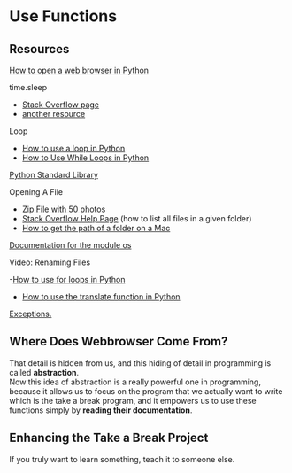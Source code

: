 # Use Functions
## Resources
[How to open a web browser in Python](https://docs.python.org/2/library/webbrowser.html)  

time.sleep

- [Stack Overflow page](http://stackoverflow.com/questions/15472707/make-python-program-wait)
- [another resource](http://www.tutorialspoint.com/python/time_sleep.htm)

Loop

- [How to use a loop in Python](http://www.tutorialspoint.com/python/python_while_loop.htm)
- [How to Use While Loops in Python](http://learnpythonthehardway.org/book/ex33.html)

[Python Standard Library](https://docs.python.org/2.7/library/index.html)

Opening A File
- [Zip File with 50 photos](https://s3.amazonaws.com/udacity-hosted-downloads/ud036/prank.zip)
- [Stack Overflow Help Page](http://stackoverflow.com/questions/3207219/how-to-list-all-files-of-a-directory-in-python)  (how to list all files in a given folder)
- [How to get the path of a folder on a Mac](https://s3.amazonaws.com/udacity-hosted-downloads/ud036/How+to+get+the+address+of+a+folder+on+a+Mac.pdf)

[Documentation for the module os](https://docs.python.org/2/library/os.html)

Video: Renaming Files

-[How to use for loops in Python](http://www.tutorialspoint.com/python/python_for_loop.htm)
- [How to use the translate function in Python](http://www.tutorialspoint.com/python/string_translate.htm)

[Exceptions.](http://www.tutorialspoint.com/python/python_exceptions.htm)

## Where Does Webbrowser Come From?
That detail is hidden from us, and this hiding of detail in programming is called **abstraction**.  
Now this idea of abstraction is a really powerful one in programming, because it allows us to focus on the program that we actually want to write which is the take a break program, and it empowers us to use these functions simply by **reading their documentation**.

## Enhancing the Take a Break Project
If you truly want to learn something, teach it to someone else.